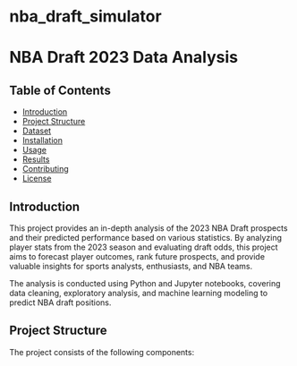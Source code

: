 # nba_draft_simulator

# NBA Draft 2023 Data Analysis

## Table of Contents
- [Introduction](#introduction)
- [Project Structure](#project-structure)
- [Dataset](#dataset)
- [Installation](#installation)
- [Usage](#usage)
- [Results](#results)
- [Contributing](#contributing)
- [License](#license)

## Introduction

This project provides an in-depth analysis of the 2023 NBA Draft prospects and their predicted performance based on various statistics. By analyzing player stats from the 2023 season and evaluating draft odds, this project aims to forecast player outcomes, rank future prospects, and provide valuable insights for sports analysts, enthusiasts, and NBA teams.

The analysis is conducted using Python and Jupyter notebooks, covering data cleaning, exploratory analysis, and machine learning modeling to predict NBA draft positions.

## Project Structure

The project consists of the following components:

